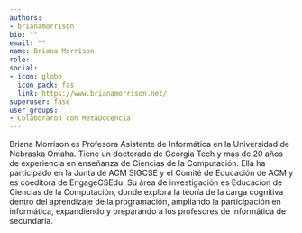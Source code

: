 ```yaml
---
authors:
- brianamorrison
bio: ""
email: ""
name: Briana Morrison
role:
social:
- icon: globe
  icon_pack: fas
  link: https://www.brianamorrison.net/
superuser: fase
user_groups:
- Colaboraron con MetaDocencia
---
```


Briana Morrison es Profesora Asistente de Informática en la Universidad de Nebraska Omaha. Tiene un doctorado de Georgia Tech y más de 20 años de experiencia en enseñanza de Ciencias de la Computación. Ella ha participado en la Junta de ACM SIGCSE y el Comité de Educación de ACM y es coeditora de EngageCSEdu. Su área de investigación es Educacion de Ciencias de la Computación, donde explora la teoría de la carga cognitiva dentro del aprendizaje de la programación, ampliando la participación en informática, expandiendo y preparando a los profesores de informática de secundaria.
